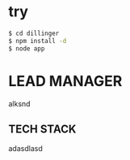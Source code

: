 # try

```sh
$ cd dillinger
$ npm install -d
$ node app
```

# LEAD MANAGER

alksnd

## TECH STACK

adasdlasd